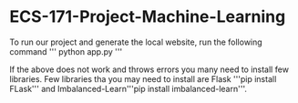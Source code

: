 # ECS-171-Project-Machine-Learning
To run our project and generate the local website, run the following command
'''
python app.py
'''

If the above does not work and throws errors you many need to install few libraries.
Few libraries tha you may need to install are Flask '''pip install FLask''' and Imbalanced-Learn'''pip install imbalanced-learn'''.

